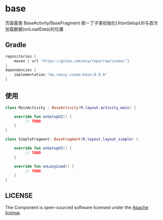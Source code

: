 # base

页面基类 BaseActivity/BaseFragment 统一了子类初始化UI(onSetupUI)与首次加载数据(onLoadData)的位置

## Gradle

``` groovy
repositories {
    maven { url "https://gitee.com/ezy/repo/raw/cosmo/"}
}
dependencies {
    implementation "me.reezy.cosmo:base:0.8.0"
}
```
## 使用

```kotlin
class MainActivity : BaseActivity(R.layout.activity_main) {

    override fun onSetupUI() {
         // TODO
    } 
}

class SimpleFragment: BaseFragment(R.layout.layout_simple) {

    override fun onSetupUI() {
         // TODO
    }

    override fun onLazyLoad() {
         // TODO
    }
}
```

## LICENSE

The Component is open-sourced software licensed under the [Apache license](LICENSE).